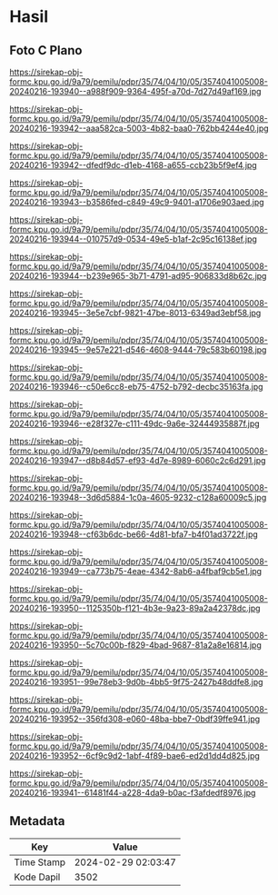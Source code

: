 # Hasil

## Foto C Plano

https://sirekap-obj-formc.kpu.go.id/9a79/pemilu/pdpr/35/74/04/10/05/3574041005008-20240216-193940--a988f909-9364-495f-a70d-7d27d49af169.jpg

https://sirekap-obj-formc.kpu.go.id/9a79/pemilu/pdpr/35/74/04/10/05/3574041005008-20240216-193942--aaa582ca-5003-4b82-baa0-762bb4244e40.jpg

https://sirekap-obj-formc.kpu.go.id/9a79/pemilu/pdpr/35/74/04/10/05/3574041005008-20240216-193942--dfedf9dc-d1eb-4168-a655-ccb23b5f9ef4.jpg

https://sirekap-obj-formc.kpu.go.id/9a79/pemilu/pdpr/35/74/04/10/05/3574041005008-20240216-193943--b3586fed-c849-49c9-9401-a1706e903aed.jpg

https://sirekap-obj-formc.kpu.go.id/9a79/pemilu/pdpr/35/74/04/10/05/3574041005008-20240216-193944--010757d9-0534-49e5-b1af-2c95c16138ef.jpg

https://sirekap-obj-formc.kpu.go.id/9a79/pemilu/pdpr/35/74/04/10/05/3574041005008-20240216-193944--b239e965-3b71-4791-ad95-906833d8b62c.jpg

https://sirekap-obj-formc.kpu.go.id/9a79/pemilu/pdpr/35/74/04/10/05/3574041005008-20240216-193945--3e5e7cbf-9821-47be-8013-6349ad3ebf58.jpg

https://sirekap-obj-formc.kpu.go.id/9a79/pemilu/pdpr/35/74/04/10/05/3574041005008-20240216-193945--9e57e221-d546-4608-9444-79c583b60198.jpg

https://sirekap-obj-formc.kpu.go.id/9a79/pemilu/pdpr/35/74/04/10/05/3574041005008-20240216-193946--c50e6cc8-eb75-4752-b792-decbc35163fa.jpg

https://sirekap-obj-formc.kpu.go.id/9a79/pemilu/pdpr/35/74/04/10/05/3574041005008-20240216-193946--e28f327e-c111-49dc-9a6e-32444935887f.jpg

https://sirekap-obj-formc.kpu.go.id/9a79/pemilu/pdpr/35/74/04/10/05/3574041005008-20240216-193947--d8b84d57-ef93-4d7e-8989-6060c2c6d291.jpg

https://sirekap-obj-formc.kpu.go.id/9a79/pemilu/pdpr/35/74/04/10/05/3574041005008-20240216-193948--3d6d5884-1c0a-4605-9232-c128a60009c5.jpg

https://sirekap-obj-formc.kpu.go.id/9a79/pemilu/pdpr/35/74/04/10/05/3574041005008-20240216-193948--cf63b6dc-be66-4d81-bfa7-b4f01ad3722f.jpg

https://sirekap-obj-formc.kpu.go.id/9a79/pemilu/pdpr/35/74/04/10/05/3574041005008-20240216-193949--ca773b75-4eae-4342-8ab6-a4fbaf9cb5e1.jpg

https://sirekap-obj-formc.kpu.go.id/9a79/pemilu/pdpr/35/74/04/10/05/3574041005008-20240216-193950--1125350b-f121-4b3e-9a23-89a2a42378dc.jpg

https://sirekap-obj-formc.kpu.go.id/9a79/pemilu/pdpr/35/74/04/10/05/3574041005008-20240216-193950--5c70c00b-f829-4bad-9687-81a2a8e16814.jpg

https://sirekap-obj-formc.kpu.go.id/9a79/pemilu/pdpr/35/74/04/10/05/3574041005008-20240216-193951--99e78eb3-9d0b-4bb5-9f75-2427b48ddfe8.jpg

https://sirekap-obj-formc.kpu.go.id/9a79/pemilu/pdpr/35/74/04/10/05/3574041005008-20240216-193952--356fd308-e060-48ba-bbe7-0bdf39ffe941.jpg

https://sirekap-obj-formc.kpu.go.id/9a79/pemilu/pdpr/35/74/04/10/05/3574041005008-20240216-193952--6cf9c9d2-1abf-4f89-bae6-ed2d1dd4d825.jpg

https://sirekap-obj-formc.kpu.go.id/9a79/pemilu/pdpr/35/74/04/10/05/3574041005008-20240216-193941--61481f44-a228-4da9-b0ac-f3afdedf8976.jpg


## Metadata

| Key        | Value               |
| ---------- | ------------------- |
| Time Stamp | 2024-02-29 02:03:47 |
| Kode Dapil | 3502                |



